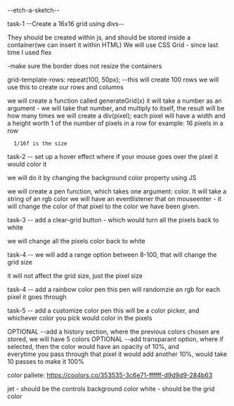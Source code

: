 --etch-a-sketch--

task-1 --Create a 16x16 grid using divs--

  They should be created within js, and should be stored inside a container(we can insert it within HTML)
  We will use CSS Grid - since last time I used flex

  -make sure the border does not resize the containers

  grid-template-rows: repeat(100, 50px); --this will create 100 rows
  we will use this to create our rows and columns 

  we will create a function called generateGrid(x) 
  it will take a number as an argument - we will take that number, and multiply to itself, the result will be how many times we will create a div(pixel);
  each pixel will have a width and a height worth 1 of the number of pixels in a row for example:
    16 pixels in a row

      1/16f is the size



task-2 -- set up a hover effect where if your mouse goes over the pixel it would color it

  we will do it by changing the background color property using JS

  we will create a pen function, which takes one argument: color. It will take a string of an rgb color
  we will have an eventlistener that on mouseenter - it will change the color of that pixel to the color we have been given.
  

task-3 -- add a clear-grid button - which would turn all the pixels back to white 

  we will change all the pixels color back to white

task-4 -- we will add a range option between 8-100, that will change the grid size

  it will not affect the grid size, just the pixel size

task-4 -- add a rainbow color pen
  this pen will randomzie an rgb for each pixel it goes through

task-5 -- add a customize color pen
  this will be a color picker, and whichever color you pick would color in the pixels


OPTIONAL --add a history section, where the previous colors chosen are stored, we will have 5 colors
OPTIONAL --add transparant option, where if selected, then the color would have an opacity of 10%, and     
           everytime you pass through that pixel it would add another 10%, would take 10 passes to make it 100%


color pallete: https://coolors.co/353535-3c6e71-ffffff-d9d9d9-284b63

  jet - should be the controls background color
  white - should be the grid color
  